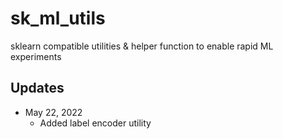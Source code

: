 # sk_ml_utils
sklearn compatible utilities & helper function to enable rapid ML experiments

## Updates
- May 22, 2022
    - Added label encoder utility